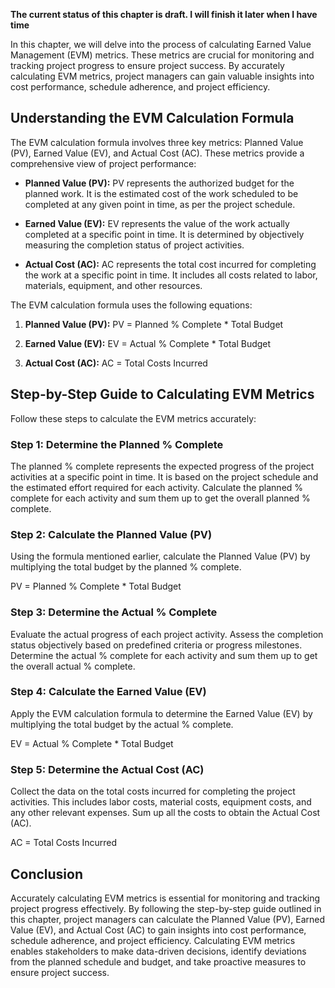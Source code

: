 **The current status of this chapter is draft. I will finish it later when I have time**

In this chapter, we will delve into the process of calculating Earned Value Management (EVM) metrics. These metrics are crucial for monitoring and tracking project progress to ensure project success. By accurately calculating EVM metrics, project managers can gain valuable insights into cost performance, schedule adherence, and project efficiency.

**Understanding the EVM Calculation Formula**
---------------------------------------------

The EVM calculation formula involves three key metrics: Planned Value (PV), Earned Value (EV), and Actual Cost (AC). These metrics provide a comprehensive view of project performance:

* **Planned Value (PV):** PV represents the authorized budget for the planned work. It is the estimated cost of the work scheduled to be completed at any given point in time, as per the project schedule.

* **Earned Value (EV):** EV represents the value of the work actually completed at a specific point in time. It is determined by objectively measuring the completion status of project activities.

* **Actual Cost (AC):** AC represents the total cost incurred for completing the work at a specific point in time. It includes all costs related to labor, materials, equipment, and other resources.

The EVM calculation formula uses the following equations:

1. **Planned Value (PV):** PV = Planned % Complete \* Total Budget

2. **Earned Value (EV):** EV = Actual % Complete \* Total Budget

3. **Actual Cost (AC):** AC = Total Costs Incurred

**Step-by-Step Guide to Calculating EVM Metrics**
-------------------------------------------------

Follow these steps to calculate the EVM metrics accurately:

### **Step 1: Determine the Planned % Complete**

The planned % complete represents the expected progress of the project activities at a specific point in time. It is based on the project schedule and the estimated effort required for each activity. Calculate the planned % complete for each activity and sum them up to get the overall planned % complete.

### **Step 2: Calculate the Planned Value (PV)**

Using the formula mentioned earlier, calculate the Planned Value (PV) by multiplying the total budget by the planned % complete.

PV = Planned % Complete \* Total Budget

### **Step 3: Determine the Actual % Complete**

Evaluate the actual progress of each project activity. Assess the completion status objectively based on predefined criteria or progress milestones. Determine the actual % complete for each activity and sum them up to get the overall actual % complete.

### **Step 4: Calculate the Earned Value (EV)**

Apply the EVM calculation formula to determine the Earned Value (EV) by multiplying the total budget by the actual % complete.

EV = Actual % Complete \* Total Budget

### **Step 5: Determine the Actual Cost (AC)**

Collect the data on the total costs incurred for completing the project activities. This includes labor costs, material costs, equipment costs, and any other relevant expenses. Sum up all the costs to obtain the Actual Cost (AC).

AC = Total Costs Incurred

**Conclusion**
--------------

Accurately calculating EVM metrics is essential for monitoring and tracking project progress effectively. By following the step-by-step guide outlined in this chapter, project managers can calculate the Planned Value (PV), Earned Value (EV), and Actual Cost (AC) to gain insights into cost performance, schedule adherence, and project efficiency. Calculating EVM metrics enables stakeholders to make data-driven decisions, identify deviations from the planned schedule and budget, and take proactive measures to ensure project success.
